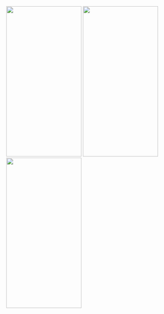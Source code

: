 
<img src="https://github.com/911Abaddon/Jobify/assets/29048655/8b3587e4-be6e-4e76-b1a1-72db415cc0c7"  width="200" height="400" />
<img src="https://github.com/911Abaddon/Jobify/assets/29048655/5b4c292a-34f3-48f9-ad53-40e126bb9e8c"  width="200" height="400" />
<img src="https://github.com/911Abaddon/Jobify/assets/29048655/3e153707-1c05-42f5-85b6-1eca8634110c"  width="200" height="400" />
